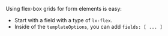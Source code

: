 Using flex-box grids for form elements is easy:

* Start with a field with a type of `lx-flex`. 
* Inside of the `templateOptions`, you can add `fields: [ ... ]`
